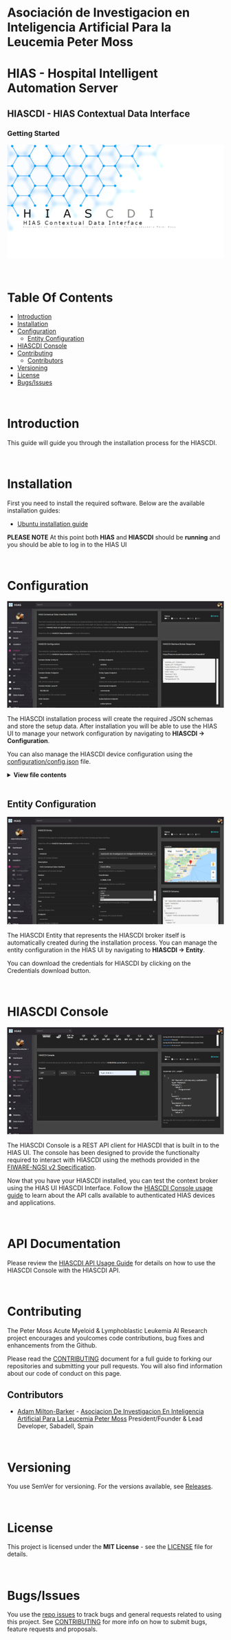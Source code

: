 # Asociación de Investigacion en Inteligencia Artificial Para la Leucemia Peter Moss
# HIAS - Hospital Intelligent Automation Server
## HIASCDI - HIAS Contextual Data Interface
### Getting Started

![HIASCDI - HIAS Contextual Data Interface](../assets/images/HIASCDI.jpg)

&nbsp;

# Table Of Contents

- [Introduction](#introduction)
- [Installation](#installation)
- [Configuration](#configuration)
    - [Entity Configuration](#configuration)
- [HIASCDI Console](#hiascdi-console)
- [Contributing](#contributing)
  - [Contributors](#contributors)
- [Versioning](#versioning)
- [License](#license)
- [Bugs/Issues](#bugs-issues)

&nbsp;

# Introduction
This guide will guide you through the installation process for the HIASCDI.

&nbsp;

# Installation
First you need to install the required software. Below are the available installation guides:

- [Ubuntu installation guide](installation/ubuntu.md)

**PLEASE NOTE** At this point both **HIAS** and **HIASCDI** should be **running** and you should be able to log in to the HIAS UI

&nbsp;

# Configuration

![HIASCDI Configuration](../assets/images/HIASCDI-Configuration.jpg)

The HIASCDI installation process will create the required JSON schemas and store the setup data. After installation you will be able to use the HIAS UI to manage your network configuration by navigating to **HIASCDI -> Configuration**.

You can also manage the HIASCDI device configuration using the
[configuration/config.json](../configuration/config.json "configuration/config.json") file.

<details><summary><b>View file contents</b></summary>
<p>

    {
        "identifier": "",
        "auth": "",
        "program": "HIASCDI",
        "version": "v1",
        "address": "context/v2",
        "host": "",
        "port": 3524,
        "acceptTypes": [
            "application/json",
            "text/plain"
        ],
        "brokerDetails": {
            "entities_url": "/v1/entities",
            "types_url": "/v1/types",
            "subscriptions_url": "/v1/subscriptions",
            "registrations_url": "/v1/registrations"
        },
        "contentType": "application/json",
        "contentTypes": [
            "application/json",
            "text/plain"
        ],
        "endpoints": {
            "entities_url": "/v1/entities",
            "types_url": "/v1/types",
            "subscriptions_url": "/v1/subscriptions",
            "registrations_url": "/v1/registrations"
        },
        "methods": [
            "POST",
            "GET",
            "PUT",
            "PATCH",
            "DELETE"
        ],
        "successMessage": {
            "200": {
                "Description": "OK"
            },
            "204": {
                "Description": "No content"
            }
        },
        "errorMessages": {
            "400": {
                "Error": "Bad Request",
                "Description": "Request not supported!"
            },
            "404": {
                "Error": "Not Found",
                "Description": "Resource not found!"
            },
            "405": {
                "Error": "Method Not Allowed",
                "Description": "Requested method not supported!"
            },
            "406": {
                "Error": "Not Acceptable",
                "Description": "Accepted content type not supported!"
            },
            "409": {
                "Error": "Conflict",
                "Description": "The request could not be completed due to a conflict with the current state of the resource."
            },
            "415": {
                "Error": "Unsupported Media Type",
                "Description": "Request content type not supported!"
            },
            "501": {
                "Error": "Not Implemented",
                "Description": "Request not supported!"
            }
        }
    }

</p>
</details><br />

## Entity Configuration

![HIASCDI Entity Configuration](../assets/images/HIASCDI-Entity-Configuration.jpg)

The HIASCDI Entity that represents the HIASCDI broker itself is automatically created during the installation process. You can manage the entity configuration in the HIAS UI by navigating to **HIASCDI -> Entity**.

You can download the credentials for HIASCDI by clicking on the Credentials download button.

&nbsp;

# HIASCDI Console

![HIASCDI Console](../assets/images/HIASCDI-Console.jpg)

The HIASCDI Console is a REST API client for HIASCDI that is built in to the HIAS UI. The console has been designed to provide the functionalty required to interact with HIASCDI using the methods provided in the [FIWARE-NGSI v2 Specification](https://fiware.github.io/specifications/ngsiv2/stable/).

Now that you have your HIASCDI installed, you can test the context broker using the HIAS UI HIASCDI Interface. Follow the [HIASCDI Console usage guide](usage/console.md) to learn about the API calls available to authenticated HIAS devices and applications.

&nbsp;

# API Documentation

Please review the [HIASCDI API Usage Guide](api.md) for details on how to use the HIASCDI Console with the HIASCDI API.

&nbsp;

# Contributing

The Peter Moss Acute Myeloid & Lymphoblastic Leukemia AI Research project encourages and youlcomes code contributions, bug fixes and enhancements from the Github.

Please read the [CONTRIBUTING](../CONTRIBUTING.md "CONTRIBUTING") document for a full guide to forking our repositories and submitting your pull requests. You will also find information about our code of conduct on this page.

## Contributors

- [Adam Milton-Barker](https://www.leukemiaresearchassociation.ai/team/adam-milton-barker "Adam Milton-Barker") - [Asociacion De Investigacion En Inteligencia Artificial Para La Leucemia Peter Moss](https://www.leukemiaresearchassociation.ai "Asociacion De Investigacion En Inteligencia Artificial Para La Leucemia Peter Moss") President/Founder & Lead Developer, Sabadell, Spain

&nbsp;

# Versioning

You use SemVer for versioning. For the versions available, see [Releases](../releases "Releases").

&nbsp;

# License

This project is licensed under the **MIT License** - see the [LICENSE](../LICENSE "LICENSE") file for details.

&nbsp;

# Bugs/Issues

You use the [repo issues](../issues "repo issues") to track bugs and general requests related to using this project. See [CONTRIBUTING](../CONTRIBUTING.md "CONTRIBUTING") for more info on how to submit bugs, feature requests and proposals.